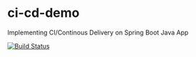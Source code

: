 # ci-cd-demo
Implementing CI/Continous Delivery on Spring Boot Java App

[![Build Status](https://travis-ci.com/hks1/ci0cd0demo.svg)](https"//travis-ci.com/hks1/ci-cd-demo)
